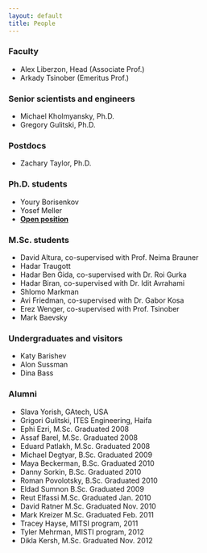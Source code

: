 ```yaml
---
layout: default
title: People
---
```


### Faculty

* Alex Liberzon, Head (Associate Prof.)
* Arkady Tsinober (Emeritus Prof.)

### Senior scientists and engineers
* Michael Kholmyansky, Ph.D.
* Gregory Gulitski, Ph.D.

### Postdocs
* Zachary Taylor, Ph.D.

### Ph.D. students
* Youry Borisenkov
* Yosef Meller
* [**Open position**](openpositions.html)


### M.Sc. students
* David Altura, co-supervised with Prof. Neima Brauner
* Hadar Traugott
* Hadar Ben Gida, co-supervised with Dr. Roi Gurka
* Hadar Biran, co-supervised with Dr. Idit Avrahami
* Shlomo Markman
* Avi Friedman, co-supervised with Dr. Gabor Kosa
* Erez Wenger, co-supervised with Prof. Tsinober
* Mark Baevsky


### Undergraduates and visitors
* Katy Barishev
* Alon Sussman
* Dina Bass


### Alumni
* Slava Yorish, GAtech, USA
* Grigori Gulitski, ITES Engineering, Haifa
* Ephi Ezri, M.Sc. Graduated 2008
* Assaf Barel, M.Sc. Graduated 2008
* Eduard Patlakh, M.Sc. Graduated 2008
* Michael Degtyar, B.Sc. Graduated 2009
* Maya Beckerman, B.Sc. Graduated 2010
* Danny Sorkin, B.Sc. Graduated 2010
* Roman Povolotsky, B.Sc. Graduated 2010
* Eldad Sumnon B.Sc. Graduated 2009
* Reut Elfassi M.Sc. Graduated Jan. 2010
* David Ratner M.Sc. Graduated Nov. 2010
* Mark Kreizer M.Sc. Graduated Feb. 2011
* Tracey Hayse, MITSI program, 2011
* Tyler Mehrman, MISTI program, 2012
* Dikla Kersh, M.Sc. Graduated Nov. 2012